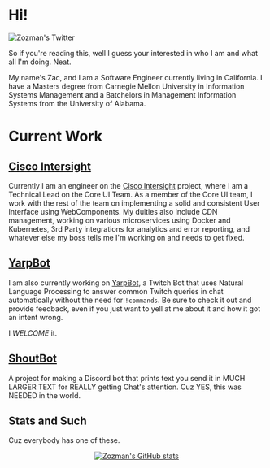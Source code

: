 # Hi!

![Zozman's Twitter](https://img.shields.io/twitter/follow/zwlovoy?style=for-the-badge&color=1DA1F2&logo=twitter&)

So if you're reading this, well I guess your interested in who I am and what all I'm doing.  Neat.

My name's Zac, and I am a Software Engineer currently living in California.  I have a Masters degree from Carnegie Mellon University in Information Systems Management and a Batchelors in Management Information Systems from the University of Alabama.

# Current Work

## [Cisco Intersight](https://intersight.com)

Currently I am an engineer on the [Cisco Intersight](https://intersight.com) project, where I am a Technical Lead on the Core UI Team.  As a member of the Core UI team, I work with the rest of the team on implementing a solid and consistent User Interface using WebComponents.  My duities also include CDN management, working on various microservices using Docker and Kubernetes, 3rd Party integrations for analytics and error reporting, and whatever else my boss tells me I'm working on and needs to get fixed.

## [YarpBot](https://yarpbot.com)

I am also currently working on [YarpBot](https://yarpbot.com), a Twitch Bot that uses Natural Language Processing to answer common Twitch queries in chat automatically without the need for `!commands`.  Be sure to check it out and provide feedback, even if you just want to yell at me about it and how it got an intent wrong.

I <i>WELCOME</i> it.

## [ShoutBot](https://shoutbot.io)

A project for making a Discord bot that prints text you send it in MUCH LARGER TEXT for REALLY getting Chat's attention.  Cuz YES, this was NEEDED in the world.

## Stats and Such

Cuz everybody has one of these.

<center>

[![Zozman's GitHub stats](https://github-readme-stats.vercel.app/api?username=zozman&count_private=true&show_icons=true&theme=dark)
](https://github.com/zozman/github-readme-stats)

</center>